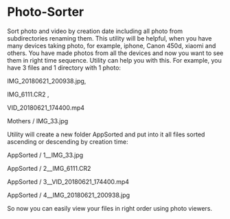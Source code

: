# Photo-Sorter
Sort photo and video by creation date including all photo from subdirectories renaming them.
This utility will be helpful, when you have many devices taking photo, for example, iphone, Canon 450d, xiaomi and others.
You have made photos from all the devices and now you want to see them in right time sequence. Utility can help you with this.
For example, you have 3 files and 1 directory with 1 photo: 

IMG_20180621_200938.jpg, 

IMG_6111.CR2 , 

VID_20180621_174400.mp4

Mothers / IMG_33.jpg


Utility will create a new folder AppSorted and put into it all files sorted ascending or descending by creation time:

AppSorted / 1__IMG_33.jpg

AppSorted / 2__IMG_6111.CR2

AppSorted / 3__VID_20180621_174400.mp4

AppSorted / 4__IMG_20180621_200938.jpg

So now you can easily view your files in right order using photo viewers.
